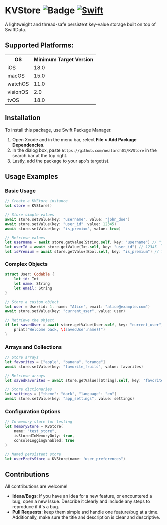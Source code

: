 
<h1>
KVStore 
  <img src="https://img.shields.io/badge/Swift-6.0-f05138?style=flat&labelColor=grey&logo=swift" alt="Badge">
  <a href="https://github.com/nealarch01/KVStore/actions/workflows/swift.yml">
    <img src="https://github.com/nealarch01/KVStore/actions/workflows/swift.yml/badge.svg" alt="Swift">
  </a>
</h1>

A lightweight and thread-safe persistent key-value storage built on top of SwiftData.

## Supported Platforms:
<table>
  <tr>
    <th>OS</th>
    <th>Minimum Target Version</th>
  </tr>
  <tr>
    <td>iOS</td>
    <td>18.0</td>
  </tr>
    <tr>
    <td>macOS</td>
    <td>15.0</td>
  </tr>
  <tr>
    <td>watchOS</td>
    <td>11.0</td>
  </tr>
  <tr>
    <td>visionOS</td>
    <td>2.0</td>
  </tr>
  <tr>
    <td>tvOS</td>
    <td>18.0</td>
  </tr>
</table>

## Installation
To install this package, use Swift Package Manager.

1. Open Xcode and in the menu bar, select **File > Add Package Dependencies**.
2. In the dialog box, paste `https://github.com/nealarch01/KVStore` in the search bar at the top right.
3. Lastly, add the package to your app's target(s).

## Usage Examples
### Basic Usage
```swift
// Create a KVStore instance
let store = KVStore()

// Store simple values
await store.setValue(key: "username", value: "john_doe")
await store.setValue(key: "user_id", value: 12345)
await store.setValue(key: "is_premium", value: true)

// Retrieve values
let username = await store.getValue(String.self, key: "username") // "john_doe"
let userId = await store.getValue(Int.self, key: "user_id") // 12345
let isPremium = await store.getValue(Bool.self, key: "is_premium") // true
```

### Complex Objects
```swift
struct User: Codable {
    let id: Int
    let name: String
    let email: String
}

// Store a custom object
let user = User(id: 1, name: "Alice", email: "alice@example.com")
await store.setValue(key: "current_user", value: user)

// Retrieve the object
if let savedUser = await store.getValue(User.self, key: "current_user") {
    print("Welcome back, \(savedUser.name)!")
}
```

### Arrays and Collections
```swift
// Store arrays
let favorites = ["apple", "banana", "orange"]
await store.setValue(key: "favorite_fruits", value: favorites)

// Retrieve arrays
let savedFavorites = await store.getValue([String].self, key: "favorite_fruits")

// Store dictionaries
let settings = ["theme": "dark", "language": "en"]
await store.setValue(key: "app_settings", value: settings)
```

### Configuration Options
```swift
// In-memory store for testing
let memoryStore = KVStore(
    name: "test_store",
    isStoredInMemoryOnly: true,
    consoleLoggingEnabled: true
)

// Named persistent store
let userPrefsStore = KVStore(name: "user_preferences")
```

## Contributions
All contributions are welcome!
- **Ideas/Bugs**: If you have an idea for a new feature, or encountered a bug, open a new Issue. Describe it clearly and include any steps to reproduce if it's a bug.
- **Pull Requests**: keep them simple and handle one feature/bug at a time. Additionally, make sure the title and description is clear and descriptive.
